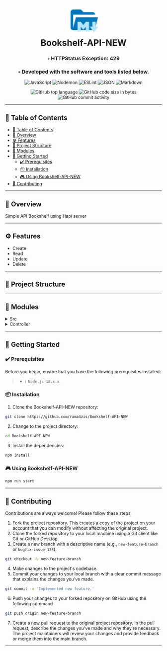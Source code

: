 <div align="center">
<h1 align="center">
<img src="https://raw.githubusercontent.com/PKief/vscode-material-icon-theme/ec559a9f6bfd399b82bb44393651661b08aaf7ba/icons/folder-markdown-open.svg" width="100" />
<br>Bookshelf-API-NEW
</h1>
<h3>◦ HTTPStatus Exception: 429</h3>
<h3>◦ Developed with the software and tools listed below.</h3>

<p align="center">
<img src="https://img.shields.io/badge/JavaScript-F7DF1E.svg?style&logo=JavaScript&logoColor=black" alt="JavaScript" />
<img src="https://img.shields.io/badge/Nodemon-76D04B.svg?style&logo=Nodemon&logoColor=white" alt="Nodemon" />
<img src="https://img.shields.io/badge/ESLint-4B32C3.svg?style&logo=ESLint&logoColor=white" alt="ESLint" />
<img src="https://img.shields.io/badge/JSON-000000.svg?style&logo=JSON&logoColor=white" alt="JSON" />
<img src="https://img.shields.io/badge/Markdown-000000.svg?style&logo=Markdown&logoColor=white" alt="Markdown" />
</p>
<img src="https://img.shields.io/github/languages/top/rama4zis/Bookshelf-API-NEW?style&color=5D6D7E" alt="GitHub top language" />
<img src="https://img.shields.io/github/languages/code-size/rama4zis/Bookshelf-API-NEW?style&color=5D6D7E" alt="GitHub code size in bytes" />
<img src="https://img.shields.io/github/commit-activity/m/rama4zis/Bookshelf-API-NEW?style&color=5D6D7E" alt="GitHub commit activity" />
</div>

---

## 📒 Table of Contents
- [📒 Table of Contents](#-table-of-contents)
- [📍 Overview](#-overview)
- [⚙️ Features](#️-features)
- [📂 Project Structure](#-project-structure)
- [🧩 Modules](#-modules)
- [🚀 Getting Started](#-getting-started)
  - [✔️ Prerequisites](#️-prerequisites)
  - [📦 Installation](#-installation)
  - [🎮 Using Bookshelf-API-NEW](#-using-bookshelf-api-new)
- [🤝 Contributing](#-contributing)

---


## 📍 Overview

Simple API Bookshelf using Hapi server

---

## ⚙️ Features

- Create
- Read
- Update
- Delete

---


## 📂 Project Structure




---

## 🧩 Modules

<details closed><summary>Src</summary>

| File                                                                               | Summary                   |
| ---                                                                                | ---                       |
| [routes.js](https://github.com/rama4zis/Bookshelf-API-NEW/blob/main/src/routes.js) | HTTPStatus Exception: 429 |
| [notes.js](https://github.com/rama4zis/Bookshelf-API-NEW/blob/main/src/notes.js)   | HTTPStatus Exception: 429 |
| [server.js](https://github.com/rama4zis/Bookshelf-API-NEW/blob/main/src/server.js) | HTTPStatus Exception: 429 |

</details>

<details closed><summary>Controller</summary>

| File                                                                                                                      | Summary                   |
| ---                                                                                                                       | ---                       |
| [DeleteBookController.js](https://github.com/rama4zis/Bookshelf-API-NEW/blob/main/src/controller/DeleteBookController.js) | HTTPStatus Exception: 429 |
| [EditBookController.js](https://github.com/rama4zis/Bookshelf-API-NEW/blob/main/src/controller/EditBookController.js)     | HTTPStatus Exception: 429 |
| [NewBookController.js](https://github.com/rama4zis/Bookshelf-API-NEW/blob/main/src/controller/NewBookController.js)       | HTTPStatus Exception: 429 |
| [FindBookController.js](https://github.com/rama4zis/Bookshelf-API-NEW/blob/main/src/controller/FindBookController.js)     | HTTPStatus Exception: 429 |

</details>

---

## 🚀 Getting Started

### ✔️ Prerequisites

Before you begin, ensure that you have the following prerequisites installed:
> - `ℹ️ Node.js 18.x.x`

### 📦 Installation

1. Clone the Bookshelf-API-NEW repository:
```sh
git clone https://github.com/rama4zis/Bookshelf-API-NEW
```

2. Change to the project directory:
```sh
cd Bookshelf-API-NEW
```

3. Install the dependencies:
```sh
npm install
```

### 🎮 Using Bookshelf-API-NEW

```sh
npm run start
```


---




## 🤝 Contributing

Contributions are always welcome! Please follow these steps:
1. Fork the project repository. This creates a copy of the project on your account that you can modify without affecting the original project.
2. Clone the forked repository to your local machine using a Git client like Git or GitHub Desktop.
3. Create a new branch with a descriptive name (e.g., `new-feature-branch` or `bugfix-issue-123`).
```sh
git checkout -b new-feature-branch
```
4. Make changes to the project's codebase.
5. Commit your changes to your local branch with a clear commit message that explains the changes you've made.
```sh
git commit -m 'Implemented new feature.'
```
6. Push your changes to your forked repository on GitHub using the following command
```sh
git push origin new-feature-branch
```
7. Create a new pull request to the original project repository. In the pull request, describe the changes you've made and why they're necessary.
The project maintainers will review your changes and provide feedback or merge them into the main branch.

---
